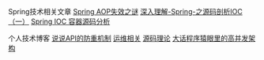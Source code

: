 Spring技术相关文章
[Spring AOP失效之谜](https://mp.weixin.qq.com/s/4CtaNpwqH6IpV_zCoyURHg)
[深入理解-Spring-之源码剖析IOC（一）](http://www.andyqian.cn/inteface.zip)
[Spring IOC 容器源码分析](https://javadoop.com/post/spring-ioc#%E5%BC%95%E8%A8%80)


个人技术博客
[说说API的防重机制](https://www.cnblogs.com/yjf512/p/6590890.html)
[运维相关](https://www.cnblogs.com/hystj/)
[源码理论](https://javadoop.com/)
[大话程序猿眼里的高并发架构](http://blog.thankbabe.com/2016/09/14/high-concurrency-scheme/)